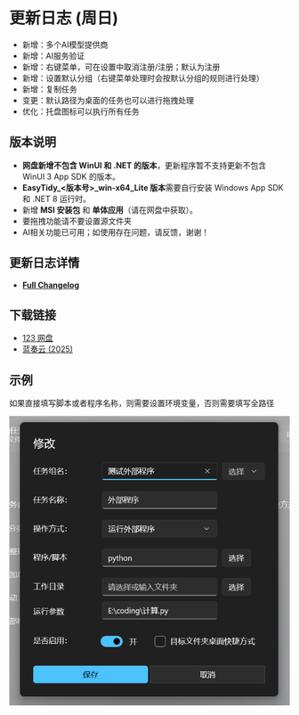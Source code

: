 # 更新日志 (周日)

- 新增：多个AI模型提供商
- 新增：AI服务验证
- 新增：右键菜单，可在设置中取消注册/注册；默认为注册
- 新增：设置默认分组（右键菜单处理时会按默认分组的规则进行处理）
- 新增：复制任务
- 变更：默认路径为桌面的任务也可以进行拖拽处理
- 优化：托盘图标可以执行所有任务

## 版本说明

- **网盘新增不包含 WinUI 和 .NET 的版本**，更新程序暂不支持更新不包含 WinUI 3 App SDK 的版本。
- **EasyTidy_<版本号>_win-x64_Lite 版本**需要自行安装 Windows App SDK 和 .NET 8 运行时。
- 新增 **MSI 安装包** 和 **单体应用**（请在网盘中获取）。
- 要拖拽功能请不要设置源文件夹
- AI相关功能已可用；如使用存在问题，请反馈，谢谢！

## 更新日志详情

- **[Full Changelog](https://github.com/SaboZhang/EasyTidy/compare/1.3.2.423...1.3.4.511)**

## 下载链接

- [123 网盘](https://www.123684.com/s/hbzgTd-fmmt)
- [蓝奏云 (2025)](https://wwoo.lanzouu.com/b02u2ne0eh)

## 示例

如果直接填写脚本或者程序名称，则需要设置环境变量，否则需要填写全路径

![示例](image/PixPin_2025-04-13_23-00-24.png)
